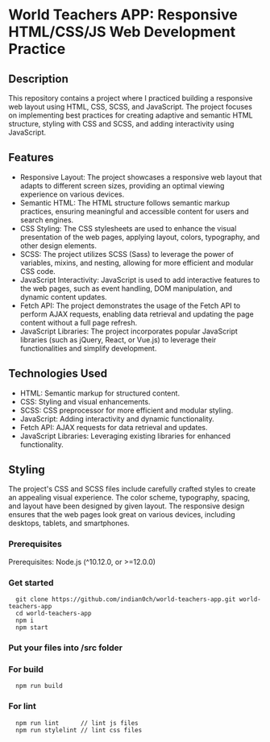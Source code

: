 # World Teachers APP: Responsive HTML/CSS/JS Web Development Practice

## Description
This repository contains a project where I practiced building a responsive web layout using HTML, CSS, SCSS, and JavaScript. The project focuses on implementing best practices for creating adaptive and semantic HTML structure, styling with CSS and SCSS, and adding interactivity using JavaScript.

## Features
- Responsive Layout: The project showcases a responsive web layout that adapts to different screen sizes, providing an optimal viewing experience on various devices.
- Semantic HTML: The HTML structure follows semantic markup practices, ensuring meaningful and accessible content for users and search engines.
- CSS Styling: The CSS stylesheets are used to enhance the visual presentation of the web pages, applying layout, colors, typography, and other design elements.
- SCSS: The project utilizes SCSS (Sass) to leverage the power of variables, mixins, and nesting, allowing for more efficient and modular CSS code.
- JavaScript Interactivity: JavaScript is used to add interactive features to the web pages, such as event handling, DOM manipulation, and dynamic content updates.
- Fetch API: The project demonstrates the usage of the Fetch API to perform AJAX requests, enabling data retrieval and updating the page content without a full page refresh.
- JavaScript Libraries: The project incorporates popular JavaScript libraries (such as jQuery, React, or Vue.js) to leverage their functionalities and simplify development.

## Technologies Used
- HTML: Semantic markup for structured content.
- CSS: Styling and visual enhancements.
- SCSS: CSS preprocessor for more efficient and modular styling.
- JavaScript: Adding interactivity and dynamic functionality.
- Fetch API: AJAX requests for data retrieval and updates.
- JavaScript Libraries: Leveraging existing libraries for enhanced functionality.

## Styling
The project's CSS and SCSS files include carefully crafted styles to create an appealing visual experience. The color scheme, typography, spacing, and layout have been designed by given layout. The responsive design ensures that the web pages look great on various devices, including desktops, tablets, and smartphones.

### Prerequisites

Prerequisites: Node.js (^10.12.0, or >=12.0.0) 

### Get started
```
  git clone https://github.com/indian0ch/world-teachers-app.git world-teachers-app
  cd world-teachers-app
  npm i
  npm start
```

### Put your files into /src folder

### For build

```
  npm run build
```

### For lint

```
  npm run lint      // lint js files
  npm run stylelint // lint css files
```

